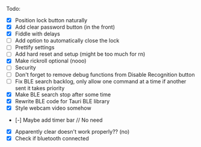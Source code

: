 Todo:

- [x] Position lock button naturally
- [x] Add clear password button (in the front)
- [x] Fiddle with delays
- [ ] Add option to automatically close the lock
- [ ] Prettify settings
- [ ] Add hard reset and setup (might be too much for rn)
- [x] Make rickroll optional (nooo)
- [ ] Security
- [ ] Don't forget to remove debug functions from Disable Recognition button
- [ ] Fix BLE search backlog, only allow one command at a time if another sent it takes priority
- [x] Make BLE search stop after some time
- [x] Rewrite BLE code for Tauri BLE library
- [x] Style webcam video somehow
- [-] Maybe add timer bar // No need
- [x] Apparently clear doesn't work properly?? (no) 
- [x] Check if bluetooth connected